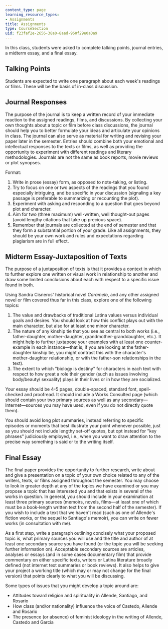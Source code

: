 ```yaml
---
content_type: page
learning_resource_types:
- Assignments
title: Assignments
type: CourseSection
uid: f23faf2e-2656-38a0-8aad-960f29e0a0a9
---
```


In this class, students were asked to complete talking points, journal entries, a midterm essay, and a final essay.

Talking Points
--------------

Students are expected to write one paragraph about each week's readings or films. These will be the basis of in-class discussion.

Journal Responses
-----------------

The purpose of the journal is to keep a written record of your immediate reaction to the assigned readings, films, and discussions. By collecting your own thoughts about a topic or film before class discussions, the journal should help you to better formulate your ideas and articulate your opinions in class. The journal can also serve as material for writing and revising your paper later in the semester. Entries should combine both your emotional and intellectual responses to the texts or films, as well as providing the opportunity to experiment with different readings and literary methodologies. Journals are not the same as book reports, movie reviews or plot synopses.

Format:

1.  Write in prose (essay) form, as opposed to note-taking, or listing.
2.  Try to focus on one or two aspects of the readings that you found especially intriguing, and be specific in your discussion (signaling a key passage is preferable to summarizing or recounting the plot).
3.  Experiment with asking and responding to a question that goes beyond plot and character.
4.  Aim for two (three maximum) well-written, well thought-out pages (avoid lengthy citations that take up precious space).
5.  Remember that journals are collected at the end of semester and that they form a substantial portion of your grade. Like all assignments, they should be your own work and rules and expectations regarding plagiarism are in full effect.

Midterm Essay-Juxtaposition of Texts
------------------------------------

The purpose of a juxtaposition of texts is that it provides a context in which to further explore one written or visual work in relationship to another and draw some limited conclusions about each with respect to a specific issue found in both.

Using Sandra Cisneros' historical novel _Caramelo_, and any other assigned novel or film covered thus far in this class, explore one of the following topics:

1.  The value and drawbacks of traditional Latina values versus individual goals and desires. You should look at how this conflict plays out with the main character, but also for at least one minor character.
2.  The nature of any kinship tie that you see as central to both works (i.e., father-daughter, mother-daughter, grandmother-granddaughter, etc.). It might help to further juxtapose your examples with at least one counter-example in each instance—that is, if you are looking at the father-daughter kinship tie, you might contrast this with the character's mother-daughter relationship, or with the father-son relationships in the text).
3.  The extent to which "biology is destiny" for characters in each text with respect to how great a role their gender (such as issues involving body/beauty/ sexuality) plays in their lives or in how they are socialized.

Your essay should be 4-5 pages, double-spaced, standard font, spell-checked and proofread. It should include a Works Consulted page (which should contain your two primary sources as well as any secondary—Internet—sources you may have used, even if you do not directly quote them).

You should avoid long plot summaries, instead referring to specific episodes or moments that best illustrate your point whenever possible, just as you should not include lengthy set-off quotes, but opt instead for "key phrases" judiciously employed, i.e., when you want to draw attention to the precise way something is said or to the writing itself.

Final Essay
-----------

The final paper provides the opportunity to further research, write about and give a presentation on a topic of your own choice related to any of the writers, texts, or films assigned throughout the semester. You may choose to look in greater depth at any of the topics we have examined or you may propose a topic that has interested you and that exists in several of the works in question. In general, you should include in your examination at least three primary sources (memoirs, novels, films—at least one of which must be a book-length written text from the second half of the semester). If you wish to include a text that we haven't read (such as one of Allende's fiction works, or the sequel to Santiago's memoir), you can write on fewer works (in consultation with me).

As a first step, write a paragraph outlining concisely what your proposed topic is, what primary sources you will use and the title and author of at least one secondary source you have found (or the topic you will be seeking further information on). Acceptable secondary sources are articles, analyses or essays (and in some cases documentary film) that provide commentary on either specific texts, writers or Latina literature broadly defined (not internet text summaries or book reviews). It also helps to give your project a working title (which may or may not change for the final version) that points clearly to what you will be discussing.

Some types of issues that you might develop a topic around are:

*   Attitudes toward religion and spirituality in Allende, Santiago, and Rosario
*   How class (and/or nationality) influence the voice of Castedo, Allende and Rosario
*   The presence (or absence) of feminist ideology in the writing of Allende, Castedo and Garcia